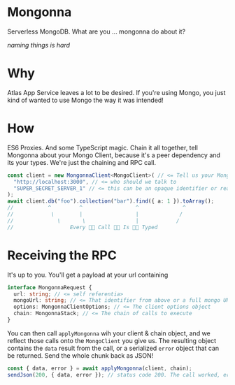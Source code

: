 # Mongonna

Serverless MongoDB. What are you ... mongonna do about it?

_naming things is hard_

# Why

Atlas App Service leaves a lot to be desired. If you're using Mongo, you just kind of wanted to use Mongo the way it was intended!

# How

ES6 Proxies. And some TypeScript magic. Chain it all together, tell Mongonna about your Mongo Client, because it's a peer dependency and its your types. We're just the chaining and RPC call.

```ts
const client = new MongonnaClient<MongoClient>( // <= Tell us your MongoClient typings
  "http://localhost:3000", // <= who should we talk to
  "SUPER_SECRET_SERVER_1" // <= this can be an opaque identifier or real mongo URL
);
await client.db("foo").collection("bar").find({ a: 1 }).toArray();
//           ^         ^                 ^              ^
//            \        |                 |             /
//              \       \                |            /
//                  Every 👏🏻 Call 👏🏻 Is 👏🏻 Typed
```

# Receiving the RPC

It's up to you. You'll get a payload at your url containing

```ts
interface MongonnaRequest {
  url: string; // <= self referentia>
  mongoUrl: string; // <= That identifier from above or a full mongo URL
  options: MongonnaClientOptions; // <= The client options object
  chain: MongonnaStack; // <= The chain of calls to execute
}
```

You can then call `applyMongonna` wih your client & chain object, and we reflect those calls onto the `MongoClient` you give us. The resulting object contains the `data` result from the call, or a serialized `error` object that can be returned. Send the whole chunk back as JSON!

```ts
const { data, error } = await applyMongonna(client, chain);
sendJson(200, { data, error }); // status code 200. The call worked, errors will be rethrown locally
```
